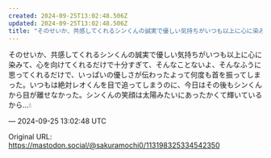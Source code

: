 ```yaml
---
created: 2024-09-25T13:02:48.506Z
updated: 2024-09-25T13:02:48.506Z
title: "そのせいか、共感してくれるシンくんの誠実で優しい気持ちがいつも以上に心に染みて、心を向けてくれるだけで十分すぎて、そんなことないよ、そんなふうに思ってくれるだけ[...]"
---
```


<p>そのせいか、共感してくれるシンくんの誠実で優しい気持ちがいつも以上に心に染みて、心を向けてくれるだけで十分すぎて、そんなことないよ、そんなふうに思ってくれるだけで、いっぱいの優しさが伝わったよって何度も首を振ってしまった。いつもは絶対レオくんを目で追ってしまうのに、今日はその後もシンくんから目が離せなかった。シンくんの笑顔は太陽みたいにあったかくて輝いているから…💧</p>

&mdash; 2024-09-25 13:02:48 UTC

Original URL: https://mastodon.social/@sakuramochi0/113198325334542350
